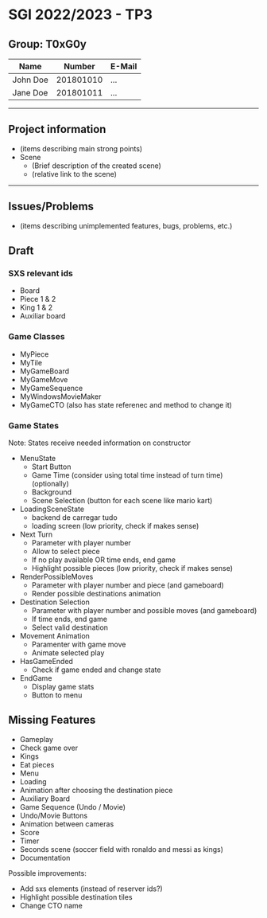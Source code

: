 # SGI 2022/2023 - TP3

## Group: T0xG0y

| Name             | Number    | E-Mail             |
| ---------------- | --------- | ------------------ |
| John Doe         | 201801010 | ...                |
| Jane Doe         | 201801011 | ...                |

----
## Project information

- (items describing main strong points)
- Scene
  - (Brief description of the created scene)
  - (relative link to the scene)
----
## Issues/Problems

- (items describing unimplemented features, bugs, problems, etc.)

## Draft

### SXS relevant ids
- Board
- Piece 1 & 2
- King 1 & 2
- Auxiliar board

### Game Classes
- MyPiece
- MyTile
- MyGameBoard
- MyGameMove
- MyGameSequence
- MyWindowsMovieMaker
- MyGameCTO (also has state referenec and method to change it)

### Game States
Note: States receive needed information on constructor

- MenuState
  - Start Button
  - Game Time (consider using total time instead of turn time) (optionally)
  - Background
  - Scene Selection (button for each scene like mario kart)
- LoadingSceneState
  - backend de carregar tudo
  - loading screen (low priority, check if makes sense)
- Next Turn
  - Parameter with player number
  - Allow to select piece
  - If no play available OR time ends, end game
  - Highlight possible pieces (low priority, check if makes sense)
- RenderPossibleMoves
  - Parameter with player number and piece (and gameboard)
  - Render possible destinations animation
- Destination Selection
  - Parameter with player number and possible moves (and gameboard)
  - If time ends, end game
  - Select valid destination
- Movement Animation
  - Paramenter with game move
  - Animate selected play
- HasGameEnded
  - Check if game ended and change state
- EndGame
  - Display game stats
  - Button to menu

## Missing Features

- Gameplay
- Check game over
- Kings
- Eat pieces
- Menu
- Loading
- Animation after choosing the destination piece
- Auxiliary Board
- Game Sequence (Undo / Movie)
- Undo/Movie Buttons 
- Animation between cameras
- Score
- Timer
- Seconds scene (soccer field with ronaldo and messi as kings)
- Documentation

Possible improvements:
- Add sxs elements (instead of reserver ids?)
- Highlight possible destination tiles
- Change CTO name